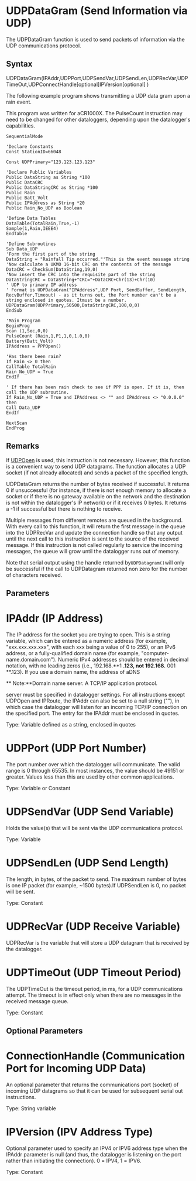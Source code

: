 # UDPDataGram (Send Information via UDP)

The UDPDataGram function is used to send packets of information via the UDP communications protocol.

## Syntax

UDPDataGram(IPAddr,UDPPort,UDPSendVar,UDPSendLen,UDPRecVar,UDPTimeOut,UDPConnectHandle[optional]IPVersion[optional] )

The following example program shows transmitting a UDP data gram upon a rain event.

This program was written for aCR1000X. The PulseCount instruction may need to be changed for other dataloggers, depending upon the datalogger's capabilities.

```
SequentialMode

'Declare Constants
Const StationID=66048

Const UDPPrimary="123.123.123.123"

'Declare Public Variables
Public DataString as String *100
Public DataCRC
Public DataStringCRC as String *100
Public Rain
Public Batt_Volt
Public IPAddress as String *20
Public Rain_No_UDP as Boolean

'Define Data Tables
DataTable(TotalRain,True,-1)
Sample(1,Rain,IEEE4)
EndTable

'Define Subroutines
Sub Data_UDP
'Form the first part of the string
DataString = "Rainfall Tip occurred."'This is the event message string
'Now calculate a UKMO 16-bit CRC on the contents of the message
DataCRC = CheckSum(DataString,19,0)
'Now insert the CRC into the requisite part of the string
DataStringCRC = DataString+"CRC="+DataCRC+Chr(13)+Chr(10)
' UDP to primary IP address
' Format is UDPDataGram("IPAddress",UDP Port, SendBuffer, SendLength, RecvBuffer,Timeout) - as it turns out, the Port number can't be a string enclosed in quotes. Itmust be a number.
UDPDataGram(UDPPrimary,50500,DataStringCRC,100,0,0)
EndSub

'Main Program
BeginProg
Scan (1,Sec,0,0)
PulseCount (Rain,1,P1,1,0,1.0,0)
Battery(Batt_Volt)
IPAddress = PPPOpen()

'Has there been rain?
If Rain <> 0 then
CallTable TotalRain
Rain_No_UDP = True
EndIf

' If there has been rain check to see if PPP is open. If it is, then call the UDP subroutine.
If Rain_No_UDP = True and IPAddress <> "" and IPAddress <> "0.0.0.0" then
Call Data_UDP
EndIf

NextScan
EndProg
```

## Remarks

If [UDPOpen](udpopen.md) is used, this instruction is not necessary. However, this function is a convenient way to send UDP datagrams. The function allocates a UDP socket (if not already allocated) and sends a packet of the specified length.

UDPDataGram returns the number of bytes received if successful. It returns 0 if unsuccessful (for instance, if there is not enough memory to allocate a socket or if there is no gateway available on the network and the destination is not within the datalogger's IP network) or if it receives 0 bytes. It returns a -1 if successful but there is nothing to receive.

Multiple messages from different remotes are queued in the background. With every call to this function, it will return the first message in the queue into the UDPRecVar and update the connection handle so that any output until the next call to this instruction is sent to the source of the received message. If this instruction is not called regularly to service the incoming messages, the queue will grow until the datalogger runs out of memory.

Note that serial output using the handle returned by`UDPDatagram()`will only be successful if the call to UDPDatagram returned non zero for the number of characters received.

## Parameters

# IPAddr (IP Address)

The IP address for the socket you are trying to open. This is a string variable, which can be entered as a numeric address (for example, "xxx.xxx.xxx.xxx", with each xxx being a value of 0 to 255), or an IPv6 address, or a fully-qualified domain name (for example, "computer-name.domain.com"). Numeric IPv4 addresses should be entered in decimal notation, with no leading zeros (i.e., 192.168.**1 **.123, not 192.168.** 001 **.123). If you use a domain name, the address of aDNS

** Note:**Domain name server. A TCP/IP application protocol.

server must be specified in datalogger settings. For all instructions except UDPOpen and IPRoute, the IPAddr can also be set to a null string (""), in which case the datalogger will listen for an incoming TCP/IP connection on the specified port. The entry for the IPAddr must be enclosed in quotes.

Type: Variable defined as a string, enclosed in quotes

# UDPPort (UDP Port Number)

The port number over which the datalogger will communicate. The valid range is 0 through 65535. In most instances, the value should be 49151 or greater. Values less than this are used by other common applications.

Type: Variable or Constant

# UDPSendVar (UDP Send Variable)

Holds the value(s) that will be sent via the UDP communications protocol.

Type: Variable

# UDPSendLen (UDP Send Length)

The length, in bytes, of the packet to send. The maximum number of bytes is one IP packet (for example, ~1500 bytes).If UDPSendLen is 0, no packet will be sent.

Type: Constant

# UDPRecVar (UDP Receive Variable)

UDPRecVar is the variable that will store a UDP datagram that is received by the datalogger.

# UDPTimeOut (UDP Timeout Period)

The UDPTimeOut is the timeout period, in ms, for a UDP communications attempt. The timeout is in effect only when there are no messages in the received message queue.

Type: Constant

## Optional Parameters

# ConnectionHandle (Communication Port for Incoming UDP Data)

An optional parameter that returns the communications port (socket) of incoming UDP datagrams so that it can be used for subsequent serial out instructions.

Type: String variable

# IPVersion (IPV Address Type)

Optional parameter used to specify an IPV4 or IPV6 address type when the IPAddr parameter is null (and thus, the datalogger is listening on the port rather than initiating the connection). 0 = IPV4, 1 = IPV6.

Type: Constant
